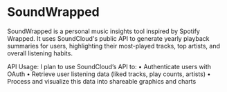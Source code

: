 # SoundWrapped
SoundWrapped is a personal music insights tool inspired by Spotify Wrapped. It uses SoundCloud's public API to generate yearly playback summaries for users, highlighting their most-played tracks, top artists, and overall listening habits.

API Usage:
I plan to use SoundCloud’s API to:
	•	Authenticate users with OAuth
	•	Retrieve user listening data (liked tracks, play counts, artists)
	•	Process and visualize this data into shareable graphics and charts
